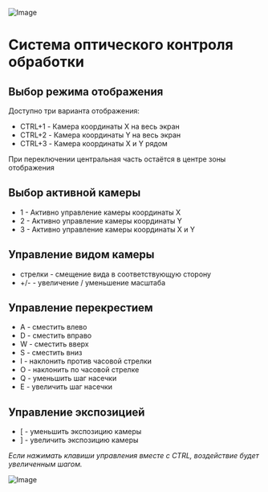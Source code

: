 ![Image](https://edm.ru/img/logo.png)

# Система оптического контроля обработки

## Выбор режима отображения

Доступно три варианта отображения:
* CTRL+1 - Камера координаты X на весь экран
* CTRL+2 - Камера координаты Y на весь экран
* CTRL+3 - Камера координаты X и Y рядом

При переключении центральная часть остаётся в центре зоны отображения

## Выбор активной камеры

* 1 - Активно управление камеры координаты X
* 2 - Активно управление камеры координаты Y
* 3 - Активно управление камеры координаты X и Y

## Управление видом камеры

* стрелки - смещение вида в соответствующую сторону
* +/-     - увеличение / уменьшение масштаба

## Управление перекрестием

* A       - сместить влево
* D       - сместить вправо
* W       - сместить вверх
* S       - сместить вниз
* I       - наклонить против часовой стрелки
* O       - наклонить по часовой стрелке
* Q       - уменьшить шаг насечки
* E       - увеличить шаг насечки

## Управление экспозицией

* [       - уменьшить экспозицию камеры
* ]       - увеличить экспозицию камеры


*Если нажимать клавиши управления вместе с CTRL,
воздействие будет увеличенным шагом.*

![Image](http://edm.ru/style/bottom.png)
